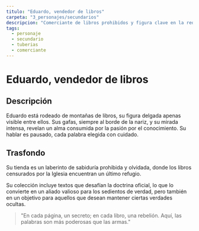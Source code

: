 ```yaml
---
titulo: "Eduardo, vendedor de libros"
carpeta: "3_personajes/secundarios"
descripcion: "Comerciante de libros prohibidos y figura clave en la red de conocimiento clandestino."
tags:
  - personaje
  - secundario
  - tuberias
  - comerciante
---
```


# Eduardo, vendedor de libros

## Descripción

Eduardo está rodeado de montañas de libros, su figura delgada apenas visible entre ellos. Sus gafas, siempre al borde de la nariz, y su mirada intensa, revelan un alma consumida por la pasión por el conocimiento. Su hablar es pausado, cada palabra elegida con cuidado.

## Trasfondo

Su tienda es un laberinto de sabiduría prohibida y olvidada, donde los libros censurados por la Iglesia encuentran un último refugio.

Su colección incluye textos que desafían la doctrina oficial, lo que lo convierte en un aliado valioso para los sedientos de verdad, pero también en un objetivo para aquellos que desean mantener ciertas verdades ocultas.

> "En cada página, un secreto; en cada libro, una rebelión. Aquí, las palabras son más poderosas que las armas." 